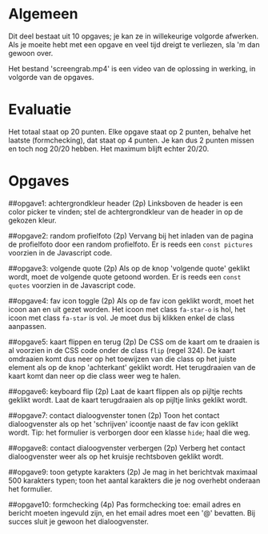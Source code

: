 # Algemeen
Dit deel bestaat uit 10 opgaves; je kan ze in willekeurige volgorde afwerken. Als je moeite hebt met een opgave en veel tijd dreigt te verliezen, sla 'm dan gewoon over.

Het bestand 'screengrab.mp4' is een video van de oplossing in werking, in volgorde van de opgaves. 

# Evaluatie
Het totaal staat op 20 punten. Elke opgave staat op 2 punten, behalve het laatste (formchecking), dat staat op 4 punten. Je kan dus 2 punten missen en toch nog 20/20 hebben. Het maximum blijft echter 20/20.

# Opgaves

##opgave1: achtergrondkleur header (2p)
Linksboven de header is een color picker te vinden; stel de achtergrondkleur van de header in op de gekozen kleur.

##opgave2: random profielfoto (2p)
Vervang bij het inladen van de pagina de profielfoto door een random profielfoto. Er is reeds een ```const pictures``` voorzien in de Javascript code.

##opgave3: volgende quote (2p)
Als op de knop 'volgende quote' geklikt wordt, moet de volgende quote getoond worden. Er is reeds een ```const quotes``` voorzien in de Javascript code.

##opgave4: fav icon toggle (2p)
Als op de fav icon geklikt wordt, moet het icoon aan en uit gezet worden. Het icoon met class ```fa-star-o``` is hol, het icoon met class ```fa-star``` is vol. Je moet dus bij klikken enkel de class aanpassen.

##opgave5: kaart flippen en terug (2p)
De CSS om de kaart om te draaien is al voorzien in de CSS code onder de class ```flip``` (regel 324). De kaart omdraaien komt dus neer op het toewijzen van die class op het juiste element als op de knop 'achterkant' geklikt wordt. Het terugdraaien van de kaart komt dan neer op die class weer weg te halen.

##opgave6: keyboard flip (2p)
Laat de kaart flippen als op pijltje rechts geklikt wordt. 
Laat de kaart terugdraaien als op pijltje links geklikt wordt. 

##opgave7: contact dialoogvenster tonen (2p)
Toon het contact dialoogvenster als op het 'schrijven' icoontje naast de fav icon geklikt wordt. Tip: het formulier is verborgen door een klasse ```hide```; haal die weg.

##opgave8: contact dialoogvenster verbergen (2p)
Verberg het contact dialoogvenster weer als op het kruisje rechtsboven geklikt wordt.

##opgave9: toon getypte karakters (2p)
Je mag in het berichtvak maximaal 500 karakters typen; toon het aantal karakters die je nog overhebt onderaan het formulier.

##opgave10: formchecking (4p)
Pas formchecking toe: email adres en bericht moeten ingevuld zijn, en het email adres moet een '@' bevatten. Bij succes sluit je gewoon het dialoogvenster.
